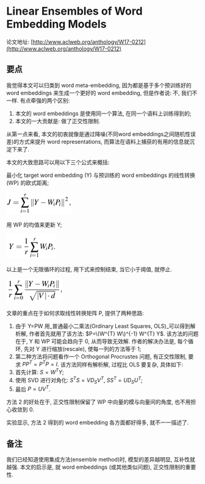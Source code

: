 # Linear Ensembles of Word Embedding Models

论文地址: [http://www.aclweb.org/anthology/W17-0212](http://www.aclweb.org/anthology/W17-0212)

## 要点

我觉得本文可以归类到 word meta-embedding, 因为都是基于多个预训练好的 word embeddings 来生成一个更好的 word embedding, 但是作者说: 不, 我们不一样. 有点牵强的两个区别:

1. 本文的 word embeddings 是使用同一个算法, 在同一个语料上训练得到的;
2. 本文的一大贡献是: 做了正交性限制.

从第一点来看, 本文的初衷就像是通过降噪\(不同word embeddings之间随机性误差\)的方式来提升 word representations, 而算法在语料上捕获的有用的信息就沉淀下来了.

本文的大致思路可以用以下三个公式来概括:

最小化 target word embedding \(Y\) 与预训练的 word embeddings 的线性转换\(WP\) 的欧式距离;

![linear\_ensembles\_e1.png](../../.gitbook/assets/linear_ensembles_e1.png)

用 WP 的均值来更新 Y;

![linear\_ensembles\_e2.png](../../.gitbook/assets/linear_ensembles_e2.png)

以上是一个无限循环的过程, 用下式来控制结束, 当它小于阈值, 就停止.

![linear\_ensembles\_e3.png](../../.gitbook/assets/linear_ensembles_e3.png)

文章的重点在于如何求取线性转换矩阵 P, 提供了两种思路:

1. 由于 Y=PW 用_普通最小二乘法\(Ordinary Least Squares, OLS\)_可以得到解析解, 作者首先就用了该方法: $P=\(W^{T} W\)^{-1} W^{T} Y$. 该方法的问题在于, Y 和 WP 可能会趋向于 0, 从而导致无效解. 作者的解决办法是, 每个循环, 先对 Y 进行缩放\(rescale\), 使每一列的方法等于 1;
2. 第二种方法将问题看作一个 Orthogonal Procrustes 问题, 有正交性限制, 要求 $PP^{T}=P^{T}P=I$. 该方法同样有解析解, 过程比 OLS 要复杂, 具体如下:
3. 首先计算: $S=W^{T}Y$;
4. 使用 SVD 进行对角化: $S^{T}S=VD_{S}V^{T}$, $SS^{T}=UD_{S}U^{T}$;
5. 最后 $P=UV^{T}$.

方法 2 的好处在于, 正交性限制保留了 WP 中向量的模与向量间的角度, 也不用担心收敛到 0.

实验显示, 方法 2 得到的 word embedding 各方面都好得多, 就不一一描述了.

## 备注

我们已经知道使用集成方法\(ensemble method\)时, 模型的差异越明显, 互补性就越强. 本文的启示是, 就 word embeddings \(或其他类似问题\), 正交性限制的重要性.

